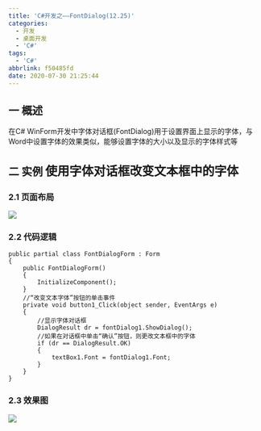 ```yaml
---
title: 'C#开发之——FontDialog(12.25)'
categories:
  - 开发
  - 桌面开发
  - 'C#'
tags:
  - 'C#'
abbrlink: f50485fd
date: 2020-07-30 21:25:44
---
```

## 一 概述

在C# WinForm开发中字体对话框(FontDialog)用于设置界面上显示的字体，与Word中设置字体的效果类似，能够设置字体的大小以及显示的字体样式等

<!--more-->

## 二 实例  <font size=5> 使用字体对话框改变文本框中的字体 </font>

### 2.1 页面布局
![][1]

### 2.2 代码逻辑

```
public partial class FontDialogForm : Form
{
    public FontDialogForm()
    {
        InitializeComponent();
    }
    //“改变文本字体”按钮的单击事件
    private void button1_Click(object sender, EventArgs e)
    {
        //显示字体对话框
        DialogResult dr = fontDialog1.ShowDialog();
        //如果在对话框中单击“确认”按钮，则更改文本框中的字体
        if (dr == DialogResult.OK)
        {
            textBox1.Font = fontDialog1.Font;
        }
    }
}
```

### 2.3 效果图
![][2]


[1]:https://cdn.jsdelivr.net/gh/pgzxc/CDN/blog-image/csharp-winform-fontdialog-layout.png
[2]:https://cdn.jsdelivr.net/gh/pgzxc/CDN/blog-image/csharp-winform-fontdialog-view.gif